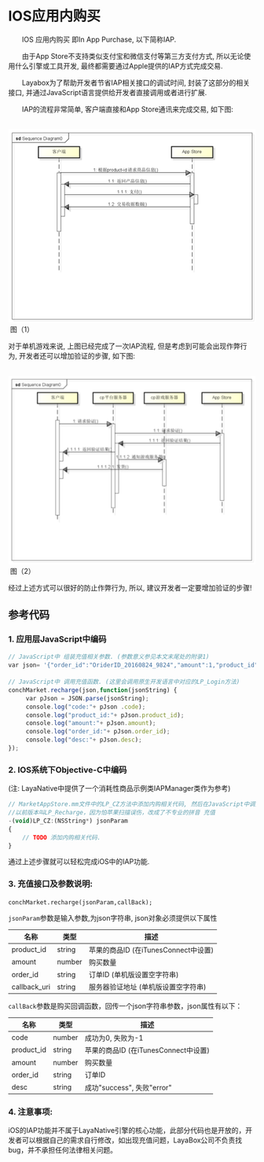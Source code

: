# IOS应用内购买



　　IOS 应用内购买 即In App Purchase, 以下简称IAP.

　　由于App Store不支持类似支付宝和微信支付等第三方支付方式, 所以无论使用什么引擎或工具开发, 最终都需要通过Apple提供的IAP方式完成交易.

　　Layabox为了帮助开发者节省IAP相关接口的调试时间, 封装了这部分的相关接口, 并通过JavaScript语言提供给开发者直接调用或者进行扩展.

　　IAP的流程非常简单, 客户端直接和App Store通讯来完成交易, 如下图:

​	![blob.png](1.png) <br/>
​	图（1）


  对于单机游戏来说, 上图已经完成了一次IAP流程, 但是考虑到可能会出现作弊行为, 开发者还可以增加验证的步骤, 如下图:

​	![blob.png](2.png)<br/>
​	图（2）

  经过上述方式可以很好的防止作弊行为, 所以, 建议开发者一定要增加验证的步骤!

## 参考代码

### 1.  应用层JavaScript中编码

```javascript
// JavaScript中 组装充值相关参数. (参数意义参见本文末尾处的附录1)
var json= '{"order_id":"OriderID_20160824_9824","amount":1,"product_id":"Laya.joychina.test","callback_uri":"http://186.152.54.225:8800/Apple.pay"}';
 
// JavaScript中 调用充值函数. (这里会调用原生开发语言中对应的LP_Login方法)
conchMarket.recharge(json,function(jsonString) {
     var pJson = JSON.parse(jsonString);
     console.log("code:"+ pJson .code);
     console.log("product_id:"+ pJson.product_id);
     console.log("amount:"+ pJson.amount);
     console.log("order_id:"+ pJson.order_id);
     console.log("desc:"+ pJson.desc);
});
```

### 2.  IOS系统下Objective-C中编码 

(注: LayaNative中提供了一个消耗性商品示例类IAPManager类作为参考)

```javascript
// MarketAppStore.mm文件中的LP_CZ方法中添加内购相关代码, 然后在JavaScript中调用conchMarket.recharge就会执行此方法.
//以前版本叫LP_Recharge，因为怕苹果扫描误伤，改成了不专业的拼音 充值
-(void)LP_CZ:(NSString*) jsonParam
{
    // TODO 添加内购相关代码.
}
```

通过上述步骤就可以轻松完成iOS中的IAP功能.

### 3.  充值接口及参数说明:   

  `conchMarket.recharge(jsonParam,callBack);`

`jsonParam`参数是输入参数,为json字符串, json对象必须提供以下属性

| 名称           | 类型     | 描述                          |
| ------------ | ------ | --------------------------- |
| product_id   | string | 苹果的商品ID (在iTunesConnect中设置) |
| amount       | number | 购买数量                        |
| order_id     | string | 订单ID (单机版设置空字符串)            |
| callback_uri | string | 服务器验证地址 (单机版设置空字符串)         |



`callBack`参数是购买回调函数，回传一个json字符串参数，json属性有以下：

| 名称         | 类型     | 描述                          |
| ---------- | ------ | --------------------------- |
| code       | number | 成功为0, 失败为-1                 |
| product_id | string | 苹果的商品ID (在iTunesConnect中设置) |
| amount     | number | 购买数量                        |
| order_id   | string | 订单ID                        |
| desc       | string | 成功"success",  失败"error"     |

### 4.  注意事项:

iOS的IAP功能并不属于LayaNative引擎的核心功能，此部分代码也是开放的，开发者可以根据自己的需求自行修改，如出现充值问题，LayaBox公司不负责找bug，并不承担任何法律相关问题。
